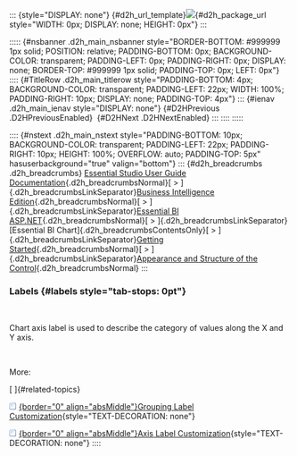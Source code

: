 ::: {style="DISPLAY: none"}
[](ms-xhelp:///?Id=d2h_url_template){#d2h_url_template}![](!package_url!){#d2h_package_url style="WIDTH: 0px; DISPLAY: none; HEIGHT: 0px"}
:::

::::: {#nsbanner .d2h_main_nsbanner style="BORDER-BOTTOM: #999999 1px solid; POSITION: relative; PADDING-BOTTOM: 0px; BACKGROUND-COLOR: transparent; PADDING-LEFT: 0px; PADDING-RIGHT: 0px; DISPLAY: none; BORDER-TOP: #999999 1px solid; PADDING-TOP: 0px; LEFT: 0px"}
:::: {#TitleRow .d2h_main_titlerow style="PADDING-BOTTOM: 4px; BACKGROUND-COLOR: transparent; PADDING-LEFT: 22px; WIDTH: 100%; PADDING-RIGHT: 10px; DISPLAY: none; PADDING-TOP: 4px"}
::: {#ienav .d2h_main_ienav style="DISPLAY: none"}
[](ms-xhelp:///?Id=80e81909-194d-48fe-989e-769b1b0eb056){#D2HPrevious .D2HPreviousEnabled}  [](ms-xhelp:///?Id=becdfa46-f1bf-4b7b-9d54-87c6f185b693){#D2HNext .D2HNextEnabled}
:::
::::
:::::

:::: {#nstext .d2h_main_nstext style="PADDING-BOTTOM: 10px; BACKGROUND-COLOR: transparent; PADDING-LEFT: 22px; PADDING-RIGHT: 10px; HEIGHT: 100%; OVERFLOW: auto; PADDING-TOP: 5px" hasuserbackground="true" valign="bottom"}
::: {#d2h_breadcrumbs .d2h_breadcrumbs}
[Essential Studio User Guide Documentation](ms-xhelp:///?Id=12457748-09e3-4d74-a240-8e049cedf030){.d2h_breadcrumbsNormal}[ \> ]{.d2h_breadcrumbsLinkSeparator}[Business Intelligence Edition](ms-xhelp:///?Id=fdf33dd8-62b2-47b9-ad7b-fc50e590bca5){.d2h_breadcrumbsNormal}[ \> ]{.d2h_breadcrumbsLinkSeparator}[Essential BI ASP.NET](ms-xhelp:///?Id=99c6694e-59c3-4c59-abb5-ce9ce9a948bc){.d2h_breadcrumbsNormal}[ \> ]{.d2h_breadcrumbsLinkSeparator}[Essential BI Chart]{.d2h_breadcrumbsContentsOnly}[ \> ]{.d2h_breadcrumbsLinkSeparator}[Getting Started](ms-xhelp:///?Id=0805e396-dbf2-432a-8c85-ab30e3bf5765){.d2h_breadcrumbsNormal}[ \> ]{.d2h_breadcrumbsLinkSeparator}[Appearance and Structure of the Control](ms-xhelp:///?Id=80e81909-194d-48fe-989e-769b1b0eb056){.d2h_breadcrumbsNormal}
:::

### Labels {#labels style="tab-stops: 0pt"}

 

Chart axis label is used to describe the category of values along the X and Y axis.

 

More:

[ ]{#related-topics}

[![](button.gif){border="0" align="absMiddle"}Grouping Label Customization](ms-xhelp:///?Id=167af945-f122-4a8e-b1ee-59360c55f83c){style="TEXT-DECORATION: none"}

[![](button.gif){border="0" align="absMiddle"}Axis Label Customization](ms-xhelp:///?Id=5061572d-64cc-4a1e-97aa-b35973d80e68){style="TEXT-DECORATION: none"}
::::
